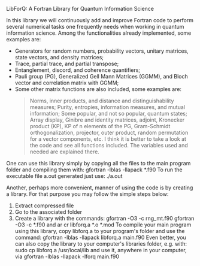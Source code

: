LibForQ: A Fortran Library for Quantum Information Science

In this library we will continuously add and improve Fortran code to perform several numerical tasks one frequently 
needs when working in quantum information science. Among the functionalities already implemented, some examples are:
- Generators for random numbers, probability vectors, unitary matrices, state vectors, and density matrices;
- Trace, partial trace, and partial transpose;
- Entanglement, discord, and coherence quantifiers;
- Pauli group (PG), Generalized Gell Mann Matrices (GGMM), and Bloch vector and correlation matrix with GGMM;
- Some other matrix functions are also included, some examples are:
  > Norms, inner products, and distance and distinguishability measures;
  > Purity, entropies, information measures, and mutual information;
  > Some popular, and not so popular, quantum states;
  > Array display, Ginibre and identity matrices, adjoint, Kronecker product (KP), KP of n elements of the PG,
    Gram-Schmidt orthogonalization, projector, outer product, random permutation for a vector components, etc.
I think it is better to take a look at the code and see all functions included. The variables used and needed are 
explained there.

One can use this library simply by copying all the files to the main program folder and compiling them with:
  gfortran -lblas -llapack *.f90
To run the executable file a.out generated just use:
  ./a.out

Another, perhaps more convenient, manner of using the code is by creating a library. 
For that purpose you may follow the simple steps below:
1) Extract compressed file
2) Go to the associated folder
3) Create a library with the commands:
  gfortran -O3 -c rng_mt.f90
  gfortran -O3 -c *.f90
and
  ar cr libforq.a *.o *.mod 
To compile your main program using this library, copy libforq.a to your program's folder and use the command: 
  gfortran -lblas -llapack libforq.a main.f90
Even better, you can also copy the library to your computer's libraries folder, e.g. with:
  sudo cp libforq.a /usr/local/lib
and use it, anywhere in your computer, via
  gfortran -lblas -llapack -lforq main.f90
